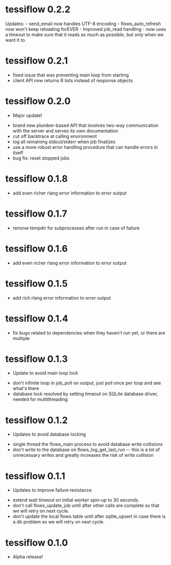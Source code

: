 # tessiflow 0.2.2
  Updates:
    - send_email now handles UTF-8 encoding
    - flows_auto_refresh now won't keep reloading forEVER
    - Improved job_read handling - now uses a timeout to make sure that it reads as much as possible, but only when we want it to.

# tessiflow 0.2.1

* fixed issue that was preventing main loop from starting
* client API now returns R lists instead of response objects

# tessiflow 0.2.0

* Major update!
- brand new plumber-based API that involves two-way communication with the server and serves its own documentation
- cut off backtrace at calling environment
- log all remaining stdout/stderr when job finalizes
- use a more robust error handling procedure that can handle errors in itself
- bug fix: reset stopped jobs

# tessiflow 0.1.8

* add even richer rlang error information to error output

# tessiflow 0.1.7

* remove tempdir for subprocesses after run in case of failure

# tessiflow 0.1.6

* add even richer rlang error information to error output

# tessiflow 0.1.5

* add rich rlang error information to error output

# tessiflow 0.1.4

* fix bugs related to dependencies when they haven't run yet, or there are multiple

# tessiflow 0.1.3

* Update to avoid main loop lock
- don't infinite loop in job_poll on output, just poll once per loop and see what's there
- database lock resolved by setting timeout on SQLite database driver, needed for multithreading

# tessiflow 0.1.2

* Updates to avoid database locking
- single thread the flows_main process to avoid database write collisions
- don't write to the database on flows_log_get_last_run -- this is a lot of unnecessary writes and greatly increases the risk of write collision

# tessiflow 0.1.1

* Updates to improve failure resistance
- extend wait timeout on initial worker spin-up to 30 seconds.
- don't call flows_update_job until after other calls are complete so that we will retry on next cycle.
- don't update the local flows table until after sqlite_upsert in case there is a db problem so we will retry on next cycle.

# tessiflow 0.1.0

* Alpha release!
